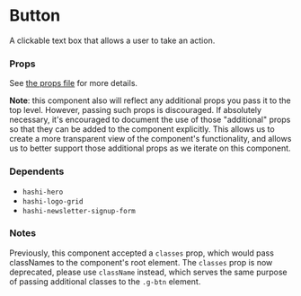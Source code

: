 # Button

A clickable text box that allows a user to take an action.

### Props

See [the props file](props.js) for more details.

**Note**: this component also will reflect any additional props you pass it to the top level. However, passing such props is discouraged. If absolutely necessary, it's encouraged to document the use of those "additional" props so that they can be added to the component explicitly. This allows us to create a more transparent view of the component's functionality, and allows us to better support those additional props as we iterate on this component.

### Dependents

- `hashi-hero`
- `hashi-logo-grid`
- `hashi-newsletter-signup-form`

### Notes

Previously, this component accepted a `classes` prop, which would pass classNames to the component's root element. The `classes` prop is now deprecated, please use `className` instead, which serves the same purpose of passing additional classes to the `.g-btn` element.
